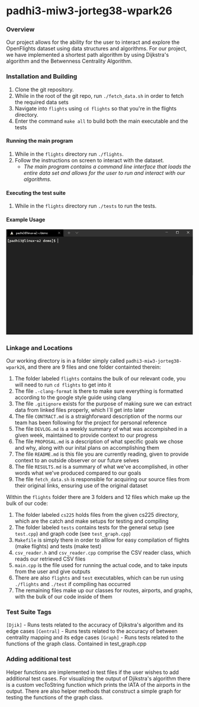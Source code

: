 # padhi3-miw3-jorteg38-wpark26

### Overview
Our project allows for the ability for the user to interact and explore the OpenFlights dataset using data structures and algorithms. For our project, we have implemented a shortest path algorithm by using Dijkstra's algorithm and the Betwenness Centrality Algorithm.

### Installation and Building

1. Clone the git repository.
2. While in the root of the git repo, run `./fetch_data.sh` in order to fetch the required data sets
3. Navigate into `flights` using `cd flights` so that you're in the flights directory.
3. Enter the command `make all` to build both the main executable and the tests

#### Running the main program
1. While in the `flights` directory run `./flights`.
2. Follow the instructions on screen to interact with the dataset.
    - *The main program contains a command line interface that loads the entire data set and allows for the user to run and interact with our algorithms.*

#### Executing the test suite
1. While in the `flights` directory run `./tests` to run the tests.

#### Example Usage
![](assets/usage_demo.gif)
### Linkage and Locations

Our working directory is in a folder simply called `padhi3-miw3-jorteg38-wpark26`, and there are 9 files and one folder containted therein:
1. The folder labeled `flights` contains the bulk of our relevant code, you will need to run `cd flights` to get into it
2. The file `.-clang-format` is there to make sure everything is formatted according to the google style guide using clang
3. The file `.gitignore` exists for the purpose of making sure we can extract data from linked files properly, which I`ll get into later
4. The file `CONTRACT.md` is a straighforward description of the norms our team has been following for the project for personal reference
5. The file `DEVLOG.md` is a weekly summary of what was accompished in a given week, maintained to provide context to our progress
6. The file `PROPOSAL.md` is a description of what specific goals we chose and why, along with our inital plans on accomplishing them
7. The file `README.md` is this file you are currently reading, given to provide context to an outside observer or our future selves
8. The file `RESULTS.md` is a summary of what we've accomplished, in other words what we've produced compared to our goals
9. The file `fetch_data.sh` is responsible for acquiring our source files from their original links, ensuring use of the original dataset

Within the `flights` folder there are 3 folders and 12 files which make up the bulk of our code:
1. The folder labeled `cs225` holds files from the given cs225 directory, which are the catch and make setups for testing and compiling
2. The folder labeled `tests` contains tests for the general setup (see `test.cpp`) and graph code (see `test_graph.cpp`)
3. `Makefile` is simply there in order to alllow for easy compilation of flights (make flights) and tests (make test)
4. `csv_reader.h` and `csv_reader.cpp` comprise the CSV reader class, which reads our retrieved CSV files
5. `main.cpp` is the file used for running the actual code, and to take inputs from the user and give outputs
6. There are also `flights` and `test` executables, which can be run using `./flights` and `./test` if compiling has occurred
7. The remaining files make up our classes for routes, airports, and graphs, with the bulk of our code inside of them

 
### Test Suite Tags
`[Djik]` - Runs tests related to the accuracy of Djikstra's algorithm and its edge cases
`[Central]` - Runs tests related to the accuracy of between centrality mapping and its edge cases
`[Graph]` - Runs tests related to the functions of the graph class. Contained in test_graph.cpp

### Adding additional test
Helper functions are implemented in test files if the user wishes to add additional test cases. For visualizing the output of Djikstra's algorithm there is a custom vecToString function which prints the IATA of the airports in the output. There are also helper methods that construct a simple graph for testing the functions of the graph class. 
